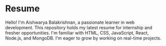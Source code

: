 # Resume
Hello! I'm Aishwarya Balakrishnan, a passionate learner in web development. This repository holds my latest resume for internship and fresher opportunities. I'm familiar with HTML, CSS, JavaScript, React, Node.js, and MongoDB. I'm eager to grow by working on real-time projects.
